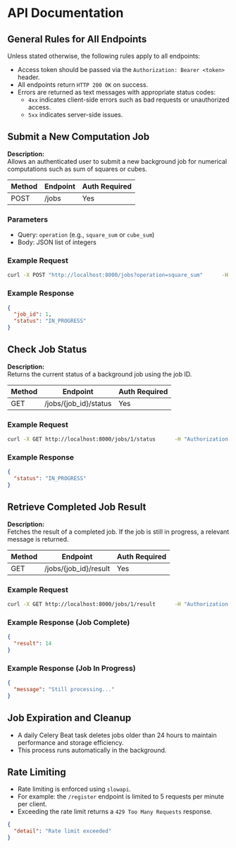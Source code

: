 # API Documentation

## General Rules for All Endpoints

Unless stated otherwise, the following rules apply to all endpoints:

- Access token should be passed via the `Authorization: Bearer <token>` header.
- All endpoints return `HTTP 200 OK` on success.
- Errors are returned as text messages with appropriate status codes:
  - `4xx` indicates client-side errors such as bad requests or unauthorized access.
  - `5xx` indicates server-side issues.

## Submit a New Computation Job

**Description:**  
Allows an authenticated user to submit a new background job for numerical computations such as sum of squares or cubes.

| Method | Endpoint | Auth Required |
|--------|----------|---------------|
| POST   | /jobs    | Yes           |

### Parameters
- Query: `operation` (e.g., `square_sum` or `cube_sum`)
- Body: JSON list of integers

### Example Request

```bash
curl -X POST "http://localhost:8000/jobs?operation=square_sum"      -H "Authorization: Bearer <token>"      -H "Content-Type: application/json"      -d '[1, 2, 3]'
```

### Example Response

```json
{
  "job_id": 1,
  "status": "IN_PROGRESS"
}
```

## Check Job Status

**Description:**  
Returns the current status of a background job using the job ID.

| Method | Endpoint              | Auth Required |
|--------|-----------------------|---------------|
| GET    | /jobs/{job_id}/status | Yes           |

### Example Request

```bash
curl -X GET http://localhost:8000/jobs/1/status      -H "Authorization: Bearer <token>"
```

### Example Response

```json
{
  "status": "IN_PROGRESS"
}
```

## Retrieve Completed Job Result

**Description:**  
Fetches the result of a completed job. If the job is still in progress, a relevant message is returned.

| Method | Endpoint              | Auth Required |
|--------|-----------------------|---------------|
| GET    | /jobs/{job_id}/result | Yes           |

### Example Request

```bash
curl -X GET http://localhost:8000/jobs/1/result      -H "Authorization: Bearer <token>"
```

### Example Response (Job Complete)

```json
{
  "result": 14
}
```

### Example Response (Job In Progress)

```json
{
  "message": "Still processing..."
}
```

## Job Expiration and Cleanup

- A daily Celery Beat task deletes jobs older than 24 hours to maintain performance and storage efficiency.
- This process runs automatically in the background.

## Rate Limiting

- Rate limiting is enforced using `slowapi`.
- For example: the `/register` endpoint is limited to 5 requests per minute per client.
- Exceeding the rate limit returns a `429 Too Many Requests` response.

```json
{
  "detail": "Rate limit exceeded"
}
```